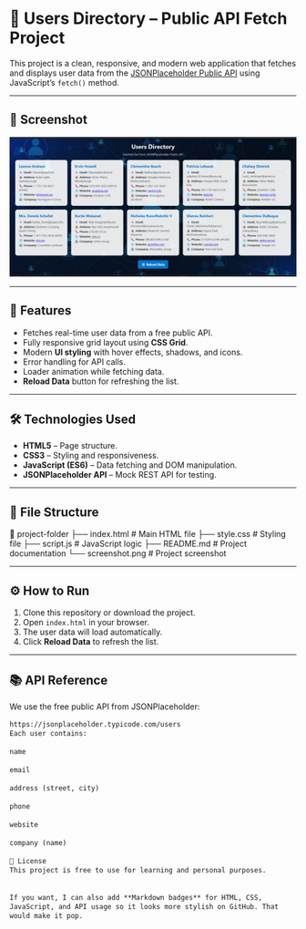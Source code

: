 # 📂 Users Directory – Public API Fetch Project

This project is a clean, responsive, and modern web application that fetches and displays user data from the [JSONPlaceholder Public API](https://jsonplaceholder.typicode.com/users) using JavaScript’s `fetch()` method.

---

## 📸 Screenshot

![Users Directory Screenshot](./Screenshot%20(860).png)

---

## 🚀 Features

- Fetches real-time user data from a free public API.
- Fully responsive grid layout using **CSS Grid**.
- Modern **UI styling** with hover effects, shadows, and icons.
- Error handling for API calls.
- Loader animation while fetching data.
- **Reload Data** button for refreshing the list.

---

## 🛠️ Technologies Used

- **HTML5** – Page structure.
- **CSS3** – Styling and responsiveness.
- **JavaScript (ES6)** – Data fetching and DOM manipulation.
- **JSONPlaceholder API** – Mock REST API for testing.

---

## 📂 File Structure

📁 project-folder
├── index.html # Main HTML file
├── style.css # Styling file
├── script.js # JavaScript logic
├── README.md # Project documentation
└── screenshot.png # Project screenshot



---

## ⚙️ How to Run

1. Clone this repository or download the project.
2. Open `index.html` in your browser.
3. The user data will load automatically.
4. Click **Reload Data** to refresh the list.

---

## 📚 API Reference

We use the free public API from JSONPlaceholder:

```url
https://jsonplaceholder.typicode.com/users
Each user contains:

name

email

address (street, city)

phone

website

company (name)

📄 License
This project is free to use for learning and personal purposes.


If you want, I can also add **Markdown badges** for HTML, CSS, JavaScript, and API usage so it looks more stylish on GitHub. That would make it pop.

